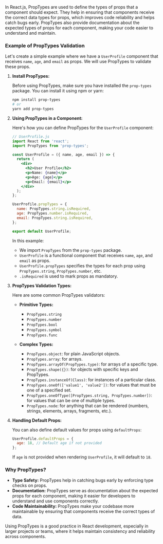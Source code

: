 In React.js, PropTypes are used to define the types of props that a component should expect. They help in ensuring that components receive the correct data types for props, which improves code reliability and helps catch bugs early. PropTypes also provide documentation about the expected types of props for each component, making your code easier to understand and maintain.

### Example of PropTypes Validation

Let's create a simple example where we have a `UserProfile` component that receives `name`, `age`, and `email` as props. We will use PropTypes to validate these props.

1. **Install PropTypes:**

   Before using PropTypes, make sure you have installed the `prop-types` package. You can install it using npm or yarn:

   ```bash
   npm install prop-types
   # or
   yarn add prop-types
   ```

2. **Using PropTypes in a Component:**

   Here's how you can define PropTypes for the `UserProfile` component:

   ```jsx
   // UserProfile.js
   import React from 'react';
   import PropTypes from 'prop-types';

   const UserProfile = ({ name, age, email }) => {
     return (
       <div>
         <h2>User Profile</h2>
         <p>Name: {name}</p>
         <p>Age: {age}</p>
         <p>Email: {email}</p>
       </div>
     );
   };

   UserProfile.propTypes = {
     name: PropTypes.string.isRequired,
     age: PropTypes.number.isRequired,
     email: PropTypes.string.isRequired,
   };

   export default UserProfile;
   ```

   In this example:
   - We import `PropTypes` from the `prop-types` package.
   - `UserProfile` is a functional component that receives `name`, `age`, and `email` as props.
   - `UserProfile.propTypes` specifies the types for each prop using `PropTypes.string`, `PropTypes.number`, etc.
   - `.isRequired` is used to mark props as mandatory.

3. **PropTypes Validation Types:**

   Here are some common PropTypes validators:

   - **Primitive Types:**
     - `PropTypes.string`
     - `PropTypes.number`
     - `PropTypes.bool`
     - `PropTypes.symbol`
     - `PropTypes.func`

   - **Complex Types:**
     - `PropTypes.object`: for plain JavaScript objects.
     - `PropTypes.array`: for arrays.
     - `PropTypes.arrayOf(PropTypes.type)`: for arrays of a specific type.
     - `PropTypes.shape({})`: for objects with specific keys and PropTypes.
     - `PropTypes.instanceOf(Class)`: for instances of a particular class.
     - `PropTypes.oneOf(['value1', 'value2'])`: for values that must be one of a specified set.
     - `PropTypes.oneOfType([PropTypes.string, PropTypes.number])`: for values that can be one of multiple types.
     - `PropTypes.node`: for anything that can be rendered (numbers, strings, elements, arrays, fragments, etc.).

4. **Handling Default Props:**

   You can also define default values for props using `defaultProps`:

   ```jsx
   UserProfile.defaultProps = {
     age: 18, // Default age if not provided
   };
   ```

   If `age` is not provided when rendering `UserProfile`, it will default to `18`.

### Why PropTypes?

- **Type Safety:** PropTypes help in catching bugs early by enforcing type checks on props.
- **Documentation:** PropTypes serve as documentation about the expected props for each component, making it easier for developers to understand and use components correctly.
- **Code Maintainability:** PropTypes make your codebase more maintainable by ensuring that components receive the correct types of data.

Using PropTypes is a good practice in React development, especially in larger projects or teams, where it helps maintain consistency and reliability across components.
